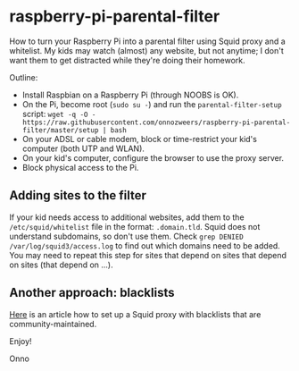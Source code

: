 # raspberry-pi-parental-filter

How to turn your Raspberry Pi into a parental filter using Squid proxy and a whitelist. My kids may watch (almost) any website, but not anytime; I don't want them to get distracted while they're doing their homework.

Outline:
- Install Raspbian on a Raspberry Pi (through NOOBS is OK).
- On the Pi, become root (`sudo su -`) and run the `parental-filter-setup` script:
  `wget -q -O - https://raw.githubusercontent.com/onnozweers/raspberry-pi-parental-filter/master/setup | bash`
- On your ADSL or cable modem, block or time-restrict your kid's computer (both UTP and WLAN).
- On your kid's computer, configure the browser to use the proxy server.
- Block physical access to the Pi.

## Adding sites to the filter

If your kid needs access to additional websites, add them to the `/etc/squid/whitelist` file in the format: `.domain.tld`. Squid does not understand subdomains, so don't use them. Check `grep DENIED /var/log/squid3/access.log` to find out which domains need to be added. You may need to repeat this step for sites that depend on sites that depend on sites (that depend on ...).

## Another approach: blacklists

[Here](https://www.pihomeserver.fr/en/2015/09/01/un-controle-parental-grace-au-raspberry-pi-squid-et-squidguard/) is an article how to set up a Squid proxy with blacklists that are community-maintained.

Enjoy!

Onno
